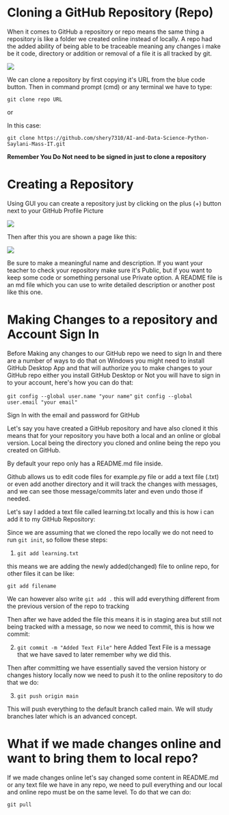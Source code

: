 # Cloning a GitHub Repository (Repo)

When it comes to GitHub a repository or repo means the same thing a repository is like a folder we created online instead of locally. A repo had the added ability of being able to be traceable meaning any changes i make be it code, directory or addition or removal of a file it is all tracked by git. 

![](https://i.imgur.com/iIIwkGw.png)

We can clone a repository by first copying it's URL from the blue code button.
Then in command prompt (cmd) or any terminal we have to type:

`git clone repo URL`

or 

In this case:

`git clone https://github.com/shery7310/AI-and-Data-Science-Python-Saylani-Mass-IT.git`

**Remember You Do Not need to be signed in just to clone a repository**

# Creating a Repository

Using GUI you can create a repository just by clicking on the plus (+) button next to your GitHub Profile Picture

![](https://i.imgur.com/rUdriRz.png)

Then after this you are shown a page like this:

![](https://i.imgur.com/BdcClKB.png)

Be sure to make a meaningful name and description. If you want your teacher to check your repository make sure it's Public, but if you want to keep some code or something personal use Private option. A README file is an md file which you can use to write detailed description or another post like this one. 

# Making Changes to a repository and Account Sign In

Before Making any changes to our GitHub repo we need to sign In and there are a number of ways to do that on Windows you might need to install GitHub Desktop App and that will authorize you to make changes to your GitHub repo either you install GitHub Desktop or Not you will have to sign in to your account, here's how you can do that:

`git config --global user.name "your name"`
`git config --global user.email "your email"`

Sign In with the email and password for GitHub

Let's say you have created a GitHub repository and have also cloned it this means that for your repository you have both a local and an online or global version. Local being the directory you cloned and online being the repo you created on GitHub. 

By default your repo only has a README.md file inside.

Github allows us to edit code files for example.py file or add a text file (.txt) or even add another directory and it will track the changes with messages, and we can see those message/commits later and even undo those if needed.

Let's say I added a text file called learning.txt locally and this is how i can add it to my GitHub Repository:

Since we are assuming that we cloned the repo locally we do not need to run `git init`, so follow these steps:

1. `git add learning.txt`

this means we are adding the newly added(changed) file to online repo, for other files it can be like:

`git add filename`

We can however also write `git add .` this will add everything different from the previous version of the repo to tracking

Then after we have added the file this means it is in staging area but still not being tracked with a message, so now we need to commit, this is how we commit:

2. `git commit -m "Added Text File"` here Added Text File is a message that we have saved to later remember why we did this.

Then after committing we have essentially saved the version history or changes history locally now we need to push it to the online repository to do that we do:

3. `git push origin main`

This will push everything to the default branch called main. We will study branches later which is an advanced concept.

# What if we made changes online and want to bring them to local repo?

If we made changes online let's say changed some content in README.md or any text file we have in any repo, we need to pull everything and our local and online repo must be on the same level. To do that we can do:

`git pull`

